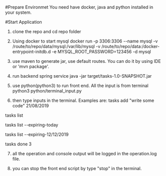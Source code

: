 #Prepare Environmet
You need have docker, java and python installed in your system.

#Start Application
1. clone the repo and cd repo folder

2. Using docker to start mysql
docker run -p 3306:3306 --name mysql -v /route/to/repo/data/mysql:/var/lib/mysql -v /route/to/repo/data:/docker-entrypoint-initdb.d -e MYSQL_ROOT_PASSWORD=123456  -d mysql

3. use maven to generate jar, use default routes. You can do it by using IDE or 'mvn package'.

4. run backend spring service 
java -jar target/tasks-1.0-SNAPSHOT.jar

5. use python(python3) to run front end. All the input is from terminal
python3 python/terminal_input.py

6. then type inputs in the terminal. Examples are:
tasks add "write some code" 21/08/2019

tasks list

tasks list --expiring-today

tasks list --expiring-12/12/2019

tasks done 3

7. all the operation and console output will be logged in the operation.log file.

8. you can stop the front end script by type "stop" in the terminal. 
